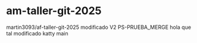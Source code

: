 # am-taller-git-2025
martin3093/af-taller-git-2025
modificado V2
 PS-PRUEBA_MERGE
hola
que
tal
modificado katty
 main
